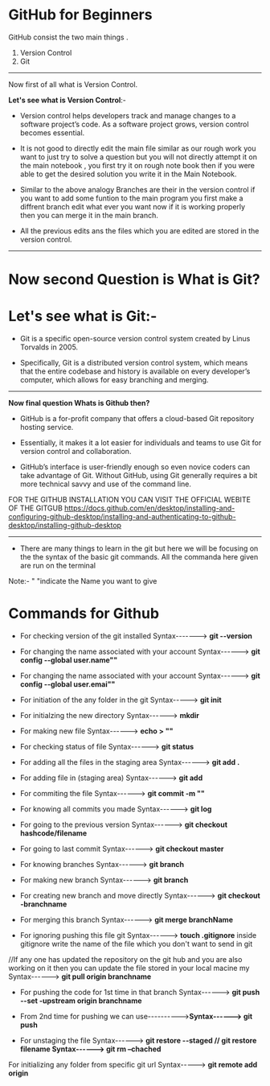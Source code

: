 # GitHub for Beginners

GitHub consist the two main things . 

1) Version Control 
2) Git

------------------------------------------------------------------------------------------------------


Now first of all what is Version Control.

**Let's see what is Version Control**:-

* Version control helps developers track and manage changes to a software project’s code. As a software project grows, version control becomes essential.

* It is not good to directly edit the main file similar as our rough work you want to just try to solve a question but you will not directly attempt it on the main notebook , you first try it on rough note book then if you were able to get the desired solution you write it in the Main Notebook.

* Similar to the above analogy Branches are their in the version control if you want to add some funtion to the main program you first make a diffrent branch edit what ever you want now if it is working properly then you can merge it in the main branch.

* All the previous edits ans the files which you are edited are stored in the version control.


-----------------------------------------------------------------------------------------------------




# Now second Question is What is Git?

# Let's see what is Git:-

* Git is a specific open-source version control system created by Linus Torvalds in 2005.

* Specifically, Git is a distributed version control system, which means that the entire codebase and history is available on every developer’s computer, which allows for easy branching and merging.



-----------------------------------------------------------------------------------------------------



**Now final question Whats is Github then?**


* GitHub is a for-profit company that offers a cloud-based Git repository hosting service. 

* Essentially, it makes it a lot easier for individuals and teams to use Git for version control and collaboration.

* GitHub’s interface is user-friendly enough so even novice coders can take advantage of Git. Without GitHub, using Git generally requires a bit more technical savvy and use of the command line.

 FOR THE GITHUB INSTALLATION YOU CAN VISIT THE OFFICIAL WEBITE OF THE GITGUB https://docs.github.com/en/desktop/installing-and-configuring-github-desktop/installing-and-authenticating-to-github-desktop/installing-github-desktop




--------------------------------------------------------------------------------



* There are many things to learn in the git but here we will be focusing on the the syntax of the basic git commands. All the commanda here given are run on the terminal

Note:-  " "indicate the Name you want to give

# Commands for Github


* For checking version of the git installed Syntax-------> **git --version**

* For changing the name associated with your account Syntax------> **git config --global user.name""**

* For changing the name associated with your account Syntax------> **git config --global user.emai""**

* For initiation of the any folder in the git Syntax-----> **git init**

* For initialzing the new directory Syntax------> **mkdir**

* For making new file Syntax------> **echo > ""**

* For checking status of file Syntax------> **git status**

* For adding all the files in the staging area Syntax------> **git add .**

* For adding file in (staging area) Syntax------> **git add**

* For commiting the file Syntax------> **git commit -m ""**

* For knowing all commits you made Syntax------> **git log**

* For going to the previous version Syntax------> **git checkout hashcode/filename**

* For going to last commit Syntax------> **git checkout master** 

* For knowing branches Syntax------> **git branch** 

* For making new branch Syntax------> **git branch**  

* For creating new branch and move directly Syntax------> **git checkout -branchname**  

* For merging this branch Syntax------> **git merge branchName**  

* For ignoring pushing this file git Syntax------> **touch .gitignore**  inside gitignore write the name of the file which you don't want to send in git

//If any one has updated the repository on the git hub and you are also working on it then you can update the file stored in your local macine my Syntax------> **git pull origin branchname**

* For pushing the code for 1st time in that branch Syntax------> **git push --set -upstream origin branchname**

* From 2nd time for pushing we can use---------->**Syntax------> git push**    

* For unstaging the file Syntax------> **git restore --staged // git restore filename Syntax------> git rm –chached**

For initializing any folder from specific git url Syntax-----> **git remote add origin**